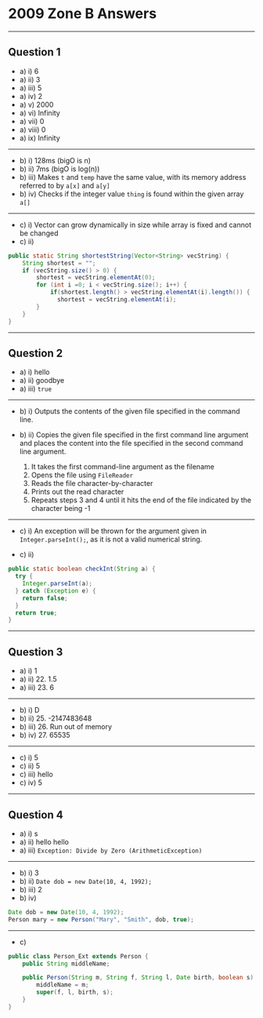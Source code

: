 # 2009 Zone B Answers

---

## Question 1

* a) i) 6
* a) ii) 3
* a) iii) 5
* a) iv) 2
* a) v) 2000
* a) vi) Infinity
* a) vii) 0
* a) viii) 0
* a) ix) Infinity

---

* b) i) 128ms (bigO is n)
* b) ii) 7ms (bigO is log(n))
* b) iii) Makes `t` and `temp` have the same value, with its memory address referred to by `a[x]` and `a[y]`
* b) iv) Checks if the integer value `thing` is found within the given array `a[]`

---

* c) i) Vector can grow dynamically in size while array is fixed and cannot be changed
* c) ii)
```java
public static String shortestString(Vector<String> vecString) {
    String shortest = "";
    if (vecString.size() > 0) {
        shortest = vecString.elementAt(0);
        for (int i =0; i < vecString.size(); i++) {
            if(shortest.length() > vecString.elementAt(i).length()) {
              shortest = vecString.elementAt(i);
        }
    }
}
```

---

## Question 2

* a) i) hello
* a) ii) goodbye
* a) iii) `true`

---

* b) i) Outputs the contents of the given file specified in the command line.

* b) ii) Copies the given file specified in the first command line argument and places the content into the file specified in the second command line argument.
    1. It takes the first command-line argument as the filename
    2. Opens the file using `FileReader`
    3. Reads the file character-by-character
    4. Prints out the read character
    5. Repeats steps 3 and 4 until it hits the end of the file indicated by the character being -1

---

* c) i) An exception will be thrown for the argument given in `Integer.parseInt();`, as it is not a valid numerical string.

* c) ii)
```java
public static boolean checkInt(String a) {
  try {
    Integer.parseInt(a);
  } catch (Exception e) {
    return false;
  }
  return true;
}
```

---

## Question 3

* a) i) 1
* a) ii) 22. 1.5
* a) iii) 23. 6

---

* b) i) D
* b) ii) 25. -2147483648
* b) iii) 26. Run out of memory
* b) iv) 27. 65535

---

* c) i) 5
* c) ii) 5
* c) iii) hello
* c) iv) 5

---

## Question 4

* a) i) s
* a) ii) hello hello
* a) iii) `Exception: Divide by Zero (ArithmeticException)`

---

* b) i) 3
* b) ii) `Date dob = new Date(10, 4, 1992);`
* b) iii) 2
* b) iv)
```java
Date dob = new Date(10, 4, 1992);
Person mary = new Person("Mary", "Smith", dob, true);
```

---
* c)
```java
public class Person_Ext extends Person {
    public String middleName;

    public Person(String m, String f, String l, Date birth, boolean s) {
        middleName = m;
        super(f, l, birth, s);
    }
}
```
